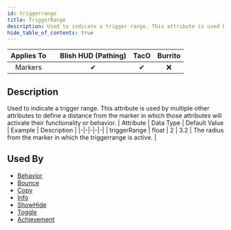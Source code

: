 ```yaml
---
id: triggerrange
title: TriggerRange
description: Used to indicate a trigger range. This attribute is used by multiple other attributes to define a distance from the marker in which those attributes will activate their functionality or behavior.
hide_table_of_contents: true
---
```

| Applies To | | Blish HUD (Pathing) | TacO | Burrito |
|-|-|-|-|-|
| <center>Markers</center> | | <center>✔</center> | <center>✔</center> | <center>❌</center> |



## Description
Used to indicate a trigger range. This attribute is used by multiple other attributes to define a distance from the marker in which those attributes will activate their functionality or behavior.
| Attribute | Data Type | Default Value | Example | Description |
|-|-|-|-|-|
| triggerRange | float | 2 | 3.2 | The radius from the marker in which the triggerrange is active. | 



## Used By
- [Behavior](/docs/marker-dev/attributes/behavior)
- [Bounce](/docs/marker-dev/attributes/bounce)
- [Copy](/docs/marker-dev/attributes/copy)
- [Info](/docs/marker-dev/attributes/info)
- [ShowHide](/docs/marker-dev/attributes/showhide)
- [Toggle](/docs/marker-dev/attributes/toggle)
- [Achievement](/docs/marker-dev/attributes/achievement)


